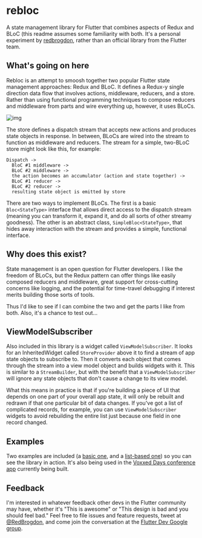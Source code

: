 # rebloc

A state management library for Flutter that combines aspects of Redux
and BLoC (this readme assumes some familiarity with both. It's a
personal experiment by [redbrogdon](https://github.com/redbrogdon),
rather than an official library from the Flutter team.

## What's going on here

Rebloc is an attempt to smoosh together two popular Flutter state
management approaches: Redux and BLoC. It defines a Redux-y single
direction data flow that involves actions, middleware, reducers, and a
store. Rather than using functional programming techniques to compose
reducers and middleware from parts and wire everything up, however, it
uses BLoCs.

![img](https://i.imgur.com/aMuwpWS.png)

The store defines a dispatch stream that accepts new actions and
produces state objects in response. In between, BLoCs are wired into
the stream to function as middleware and reducers. The stream for a
simple, two-BLoC store might look like this, for example:

```
Dispatch ->
  BloC #1 middleware ->
  BLoC #2 middleware ->
  the action becomes an accumulator (action and state together) ->
  BLoC #1 reducer ->
  BLoC #2 reducer ->
  resulting state object is emitted by store
```

There are two ways to implement BLoCs. The first is a basic
`Bloc<StateType>` interface that allows direct access to the dispatch
stream (meaning you can transform it, expand it, and do all sorts of
other streamy goodness). The other is an abstract class,
`SimpleBloc<StateType>`, that hides away interaction with the stream and
provides a simple, functional interface.

## Why does this exist?

State management is an open question for Flutter developers. I like
the freedom of BLoCs, but the Redux pattern can offer things like
easily composed reducers and middleware, great support for cross-cutting
concerns like logging, and the potential for time-travel debugging if
interest merits building those sorts of tools.

Thus I'd like to see if I can combine the two and get the parts I like
from both. Also, it's a chance to test out...

## ViewModelSubscriber

Also included in this library is a widget called `ViewModelSubscriber`.
It looks for an InheritedWidget called `StoreProvider` above it to
find a stream of app state objects to subscribe to. Then it converts
each object that comes through the stream into a view model object and
builds widgets with it. This is similar to a `StreamBuilder`, but with
the benefit that a `ViewModelSubscriber` will ignore any state objects
that don't cause a change to its view model.

What this means in practice is that if you're building a piece of UI
that depends on one part of your overall app state, it will only be
rebuilt and redrawn if that one particular bit of data changes. If
you've got a list of complicated records, for example, you can use
`ViewModelSubscriber` widgets to avoid rebuilding the entire list just
because one field in one record changed.

## Examples

Two examples are included (a
[basic one](https://github.com/RedBrogdon/rebloc/tree/master/example),
and a [list-based one](https://github.com/RedBrogdon/rebloc/tree/master/listexample))
so you can see the library in action. It's also being used in the
[Voxxed Days conference app](https://github.com/redbrogdon/voxxedapp)
currently being built.

## Feedback

I'm interested in whatever feedback other devs in the Flutter community
may have, whether it's "This is awesome" or "This design is bad and you
should feel bad." Feel free to file issues and feature requests, tweet
at [@RedBrogdon](https://twitter.com/redbrogdon), and come join the
conversation at the
[Flutter Dev Google group](https://groups.google.com/forum/#!forum/flutter-dev).